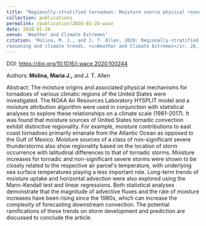 ```yaml
---
title: "Regionally-stratified tornadoes: Moisture source physical reasoning and climate trends"
collection: publications
permalink: /publication/2020-01-28-wace
date: 2020-01-28
venue: 'Weather and Climate Extremes'
citation: 'Molina, M. J., and J. T. Allen, 2020: Regionally-stratified tornadoes: Moisture source physical
reasoning and climate trends. <i>Weather and Climate Extremes</i>. 28, 100244.'
---
```


DOI: <https://doi.org/10.1016/j.wace.2020.100244>

Authors: **Molina, Maria J.,** and J. T. Allen

Abstract: The moisture origins and associated physical mechanisms for tornadoes of various climatic regions of the United States were investigated. The NOAA Air Resources Laboratory HYSPLIT model and a moisture attribution algorithm were used in conjunction with statistical analyses to explore these relationships on a climate scale (1981–2017). It was found that moisture sources of United States tornadic convection exhibit distinctive regionality. For example, moisture contributions to east coast tornadoes primarily emanate from the Atlantic Ocean as opposed to the Gulf of Mexico. Moisture sources of a class of non-significant severe thunderstorms also show regionality based on the location of storm occurrence with latitudinal differences to that of tornadic storms. Moisture increases for tornadic and non-significant severe storms were shown to be closely related to the respective air parcel's temperature, with underlying sea surface temperatures playing a less important role. Long-term trends of moisture uptake and horizontal advection were also explored using the Mann-Kendall test and linear regressions. Both statistical analyses demonstrate that the magnitude of advective fluxes and the rate of moisture increases have been rising since the 1980s, which can increase the complexity of forecasting downstream convection. The potential ramifications of these trends on storm development and prediction are discussed to conclude the article.
